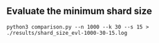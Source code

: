 ## Evaluate the minimum shard size
```
python3 comparison.py --n 1000 --k 30 --s 15 > ./results/shard_size_evl-1000-30-15.log
```